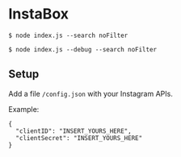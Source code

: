 # InstaBox

```
$ node index.js --search noFilter
```

```
$ node index.js --debug --search noFilter
```

## Setup

Add a file `/config.json` with your Instagram APIs.

Example:
```
{
  "clientID": "INSERT_YOURS_HERE",
  "clientSecret": "INSERT_YOURS_HERE"
}
```
